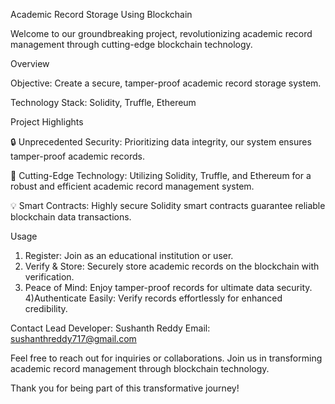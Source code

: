 Academic Record Storage Using Blockchain


Welcome to our groundbreaking project, revolutionizing academic record management through cutting-edge blockchain technology.

Overview

Objective: Create a secure, tamper-proof academic record storage system.

Technology Stack: Solidity, Truffle, Ethereum


Project Highlights

🔒 Unprecedented Security: Prioritizing data integrity, our system ensures tamper-proof academic records.

🚀 Cutting-Edge Technology: Utilizing Solidity, Truffle, and Ethereum for a robust and efficient academic record management system.

💡 Smart Contracts: Highly secure Solidity smart contracts guarantee reliable blockchain data transactions.

Usage
1) Register: Join as an educational institution or user.
2) Verify & Store: Securely store academic records on the blockchain with verification.
3) Peace of Mind: Enjoy tamper-proof records for ultimate data security.
4)Authenticate Easily: Verify records effortlessly for enhanced credibility.


Contact
Lead Developer: Sushanth Reddy
Email: sushanthreddy717@gmail.com

Feel free to reach out for inquiries or collaborations. Join us in transforming academic record management through blockchain technology.

Thank you for being part of this transformative journey!
